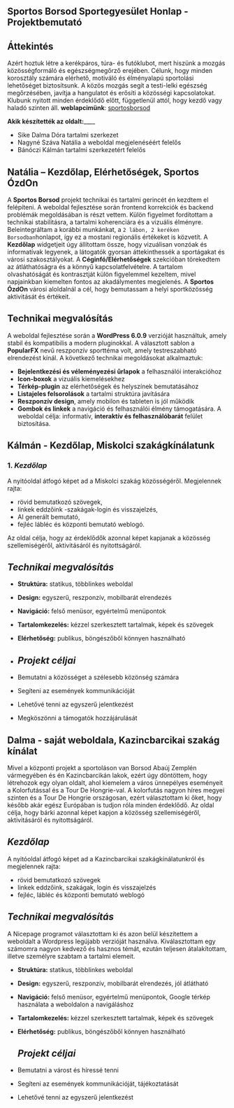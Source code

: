 ## Sportos Borsod Sportegyesület Honlap - Projektbemutató 
## Áttekintés
Azért hoztuk létre a kerékpáros, túra- és futóklubot, mert hiszünk a mozgás közösségformáló és egészségmegőrző erejében. Célunk, hogy minden korosztály számára elérhető, motiváló és élményalapú sportolási lehetőséget biztosítsunk. A közös mozgás segít a testi-lelki egészség megőrzésében, javítja a hangulatot és erősíti a közösségi kapcsolatokat. Klubunk nyitott minden érdeklődő előtt, függetlenül attól, hogy kezdő vagy haladó szinten áll.
**weblapcimünk**: [sportosborsod](https://sportosborsod.byethost31.com)

**Akik készítették az oldalt:**____
* Sike Dalma Dóra  tartalmi szerkezet
* Nagyné Száva Natália    a weboldal megjelenéséért felelős
* Bánóczi Kálmán   tartalmi szerkezetért felelős 
  

## Natália – Kezdőlap, Elérhetőségek, Sportos ÓzdOn
A **Sportos Borsod** projekt technikai és tartalmi gerincét én kezdtem el felépíteni. A weboldal fejlesztése során frontend korrekciók és backend problémák megoldásában is részt vettem. Külön figyelmet fordítottam a technikai stabilitásra, a tartalmi koherenciára és a vizuális élményre. 
Beleintegráltam a korábbi munkánkat, a `2 lábon, 2 keréken Borsodban`honlapot, így ez a mostani regionális értékeket is közvetít.
A **Kezdőlap** widgetjeit úgy állítottam össze, hogy vizuálisan vonzóak és informatívak legyenek,
a látogatók gyorsan áttekinthessék a sportágakat és városi szakosztályokat.
A **Céginfó/Elérhetőségek** szekcióban törekedtem az átláthatóságra és a könnyű kapcsolatfelvételre. A tartalom olvashatóságát és kontrasztját külön figyelemmel kezeltem, mivel napjainkban kiemelten fontos az akadálymentes megjelenés.
A **Sportos ÓzdOn** városi aloldalnál a cél, hogy bemutassam a helyi sportközösség aktivitását és értékeit.
## Technikai megvalósítás
A weboldal fejlesztése során a **WordPress 6.0.9** verzióját használtuk, amely stabil és kompatibilis a modern pluginokkal. A választott sablon a **PopularFX** nevű reszponzív sporttéma volt, amely
testreszabható elrendezést kínál.
A következő technikai megoldásokat alkalmaztuk:
- **Bejelentkezési és véleményezési űrlapok** a felhasználói interakcióhoz
- **Icon-boxok** a vizuális kiemelésekhez
- **Térkép-plugin** az elérhetőségek és helyszínek bemutatásához
- **Listajeles felsorolások** a tartalmi struktúra javítására
- **Reszponzív design**, amely mobilon és tableten is jól működik
- **Gombok és linkek** a navigáció és felhasználói élmény támogatására.
A weboldal célja: informatív, **interaktív és felhasználóbarát** felület biztosítása.


## Kálmán - Kezdőlap, Miskolci szakágkínálatunk
### 1. _Kezdőlap_
A nyitóoldal átfogó képet ad a Miskolci szakág közösségéről. Megjelennek rajta:

- rövid bemutatkozó szövegek,
- linkek eddzőink -szakágak-login és visszajelzés,
- AI generált bemutató,
- fejléc lábléc és központi bemutató weblogó.

Az oldal célja, hogy az érdeklődők azonnal képet kapjanak a közösség szellemiségéről, aktivitásáról és nyitottságáról.
## _Technikai megvalósítás_

- **Struktúra:** statikus, többlinkes weboldal
- **Design:** egyszerű, reszponzív, mobilbarát elrendezés
- **Navigáció:** felső menüsor, egyértelmű menüpontok
- **Tartalomkezelés:** kézzel szerkesztett tartalmak, képek és szövegek
- **Elérhetőség:** publikus, böngészőből könnyen használható

- ## _Projekt céljai_

- Bemutatni a közösséget a szélesebb közönség számára
- Segíteni az események kommunikációját
- Lehetővé tenni az egyszerű jelentkezést
- Megköszönni a támogatók hozzájárulását

 ## Dalma - saját weboldala, Kazincbarcikai szakág kínálat
 Mivel a központi projekt a sportoláson van Borsod Abaúj Zemplén vármegyében és én Kazincbarcikán lakok, ezért úgy döntöttem, hogy létrehozok egy olyan oldalt, ahol kiemelem a város ünnepélyes eseményeit a Kolorfutással és a Tour De Hongrie-val. A kolorfutás nagyon híres megyei szinten és a Tour De Hongrie országosan, ezért választottam ki őket, hogy később akár egész Európában is tudjon róla minden érdeklődő. Az oldal célja, hogy bárki azonnal képet kapjon a közösség szellemiségéről, aktivitásáról és nyitottságáról.

## _Kezdőlap_
A nyitóoldal átfogó képet ad a Kazincbarcikai szakágkínálatunkról és megjelennek rajta:

- rövid bemutatkozó szövegek
- linkek eddzőink, szakágak, login és visszajelzés
- fejléc, lábléc és központi bemutató weblogó

## _Technikai megvalósítás_

A Nicepage programot választottam ki és azon belül készítettem a weboldalt a Wordpress legújabb verzióját használva. Kiválasztottam egy számomra nagyon kedvező és hasznos témát, ezután teljesen átalakítottam, illetve személyre szabtam a tartalmi elemeit.

- **Struktúra:** statikus, többlinkes weboldal
- **Design:** egyszerű, reszponzív, mobilbarát elrendezés, jól átlátható
- **Navigáció:** felső menüsor, egyértelmű menüpontok, Google térkép használata a weboldalon a navigáláshoz
- **Tartalomkezelés:** kézzel szerkesztett tartalmak, képek és szövegek
- **Elérhetőség:** publikus, böngészőből könnyen használható

  ## _Projekt céljai_

- Bemutatni a várost és híressé tenni
- Segíteni az események kommunikációját, tájékoztatását
- Lehetővé tenni az egyszerű jelentkezést
